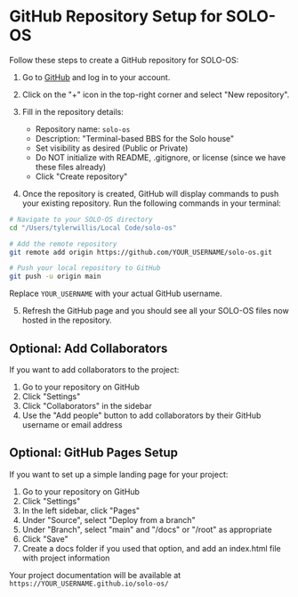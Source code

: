 # GitHub Repository Setup for SOLO-OS

Follow these steps to create a GitHub repository for SOLO-OS:

1. Go to [GitHub](https://github.com) and log in to your account.

2. Click on the "+" icon in the top-right corner and select "New repository".

3. Fill in the repository details:
   - Repository name: `solo-os`
   - Description: "Terminal-based BBS for the Solo house"
   - Set visibility as desired (Public or Private)
   - Do NOT initialize with README, .gitignore, or license (since we have these files already)
   - Click "Create repository"

4. Once the repository is created, GitHub will display commands to push your existing repository. Run the following commands in your terminal:

```bash
# Navigate to your SOLO-OS directory
cd "/Users/tylerwillis/Local Code/solo-os"

# Add the remote repository
git remote add origin https://github.com/YOUR_USERNAME/solo-os.git

# Push your local repository to GitHub
git push -u origin main
```

Replace `YOUR_USERNAME` with your actual GitHub username.

5. Refresh the GitHub page and you should see all your SOLO-OS files now hosted in the repository.

## Optional: Add Collaborators

If you want to add collaborators to the project:

1. Go to your repository on GitHub
2. Click "Settings"
3. Click "Collaborators" in the sidebar
4. Use the "Add people" button to add collaborators by their GitHub username or email address

## Optional: GitHub Pages Setup

If you want to set up a simple landing page for your project:

1. Go to your repository on GitHub
2. Click "Settings"
3. In the left sidebar, click "Pages"
4. Under "Source", select "Deploy from a branch"
5. Under "Branch", select "main" and "/docs" or "/root" as appropriate
6. Click "Save"
7. Create a docs folder if you used that option, and add an index.html file with project information

Your project documentation will be available at `https://YOUR_USERNAME.github.io/solo-os/`